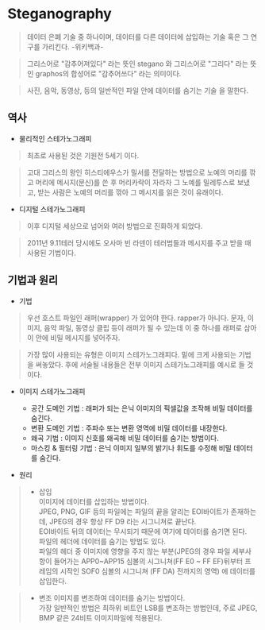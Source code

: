 ﻿Steganography
=============

> 데이터 은폐 기술 중 하나이며, 데이터를 다른 데이터에 삽입하는 기술 혹은 그 연구를 가리킨다. -위키백과-

> 그리스어로 "감추어져있다" 라는 뜻인 stegano 와 그리스어로 "그리다" 라는 뜻인 graphos의 합성어로 "감추어쓰다" 라는 의미이다.

> 사진, 음악, 동영상, 등의 일반적인 파일 안에 데이터를 숨기는 기술 을 말한다.

역사
--------

* 물리적인 스테가노그래피
> 최초로 사용된 것은 기원전 5세기 이다.

> 고대 그리스의 왕인 히스티에우스가 밀서를 전달하는 방법으로 노예의 머리를 깎고 머리에 메시지(문신)를 쓴 후 머리카락이 자라자 그 노예를 밀레투스로 보냈고, 받는 사람은 노예의 머리를 깎아 그 메시지를 읽은 것이 유래이다.

* 디지털 스테가노그래피
> 이후 디지털 세상으로 넘어와 여러 방법으로 진화하게 되었다.

> 2011년 9.11테러 당시에도 오사마 빈 라덴이 테러범들과 메시지를 주고 받을 때 사용된 기법이다.

기법과 원리
-----------

* 기법
> 우선 호스트 파일인 래퍼(wrapper) 가 있어야 한다. rapper가 아니다. 문자, 이미지, 음악 파일, 동영상 클립 등이 래퍼가 될 수 있는데 이 중 하나를 래퍼로 삼아 이 안에 비밀 메시지를 넣어주자.

> 가장 많이 사용되는 유형은 이미지 스테가노그래피다. 밑에 크게 사용되는 기법을 써놓았다. 후에 서술될 내용들은 전부 이미지 스테가노그래피를 예시로 들 것이다.

* 이미지 스테가노그래피

    * 공간 도메인 기법 : 래퍼가 되는 은닉 이미지의 픽셀값을 조작해 비밀 데이터를 숨긴다.
    * 변환 도메인 기법 : 주파수 또는 변환 영역에 비밀 데이터를 내장한다.
    * 왜곡 기법 : 이미지 신호를 왜곡해 비밀 데이터를 숨기는 방법이다.
    * 마스킹 & 필터링 기법 : 은닉 이미지 일부의 밝기나 휘도를 수정해 비밀 데이터를 숨긴다.
* 원리

> * 삽입  
이미지에 데이터를 삽입하는 방법이다.  
JPEG, PNG, GIF 등의 파일에는 파일의 끝을 알리는 EOI바이트가 존재하는데, JPEG의 경우 항상 FF D9 라는 시그니쳐로 끝난다.  
EOI바이트 뒤의 데이터는 무시되기 때문에 여기에 데이터를 숨기면 된다.  
파일의 헤더에 데이터를 숨기는 방법도 있다.  
파일의 헤더 중 이미지에 영향을 주지 않는 부분(JPEG의 경우 파일 세부사항이 들어가는 APP0~APP15 심볼의 시그니쳐(FF E0 ~ FF EF)뒤부터 프레임의 시작인 SOF0 심볼의 시그니쳐 (FF DA) 전까지의 영역) 에 데이터를 삽입한다.

> * 변조
이미지를 변조하여 데이터를 숨기는 방법이다.  
가장 일반적인 방법은 최하위 비트인 LSB를 변조하는 방법인데, 주로 JPEG, BMP 같은 24비트 이미지파일에 적용된다.  


